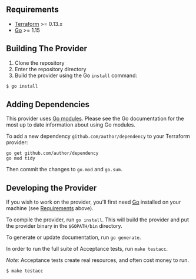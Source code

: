 ## Requirements

-	[Terraform](https://www.terraform.io/downloads.html) >= 0.13.x
-	[Go](https://golang.org/doc/install) >= 1.15

## Building The Provider

1. Clone the repository
1. Enter the repository directory
1. Build the provider using the Go `install` command:
```sh
$ go install
```

## Adding Dependencies

This provider uses [Go modules](https://github.com/golang/go/wiki/Modules).
Please see the Go documentation for the most up to date information about using Go modules.

To add a new dependency `github.com/author/dependency` to your Terraform provider:

```
go get github.com/author/dependency
go mod tidy
```

Then commit the changes to `go.mod` and `go.sum`.

## Developing the Provider

If you wish to work on the provider, you'll first need [Go](http://www.golang.org) installed on your machine (see [Requirements](#requirements) above).

To compile the provider, run `go install`. This will build the provider and put the provider binary in the `$GOPATH/bin` directory.

To generate or update documentation, run `go generate`.

In order to run the full suite of Acceptance tests, run `make testacc`.

*Note:* Acceptance tests create real resources, and often cost money to run.

```sh
$ make testacc
```
